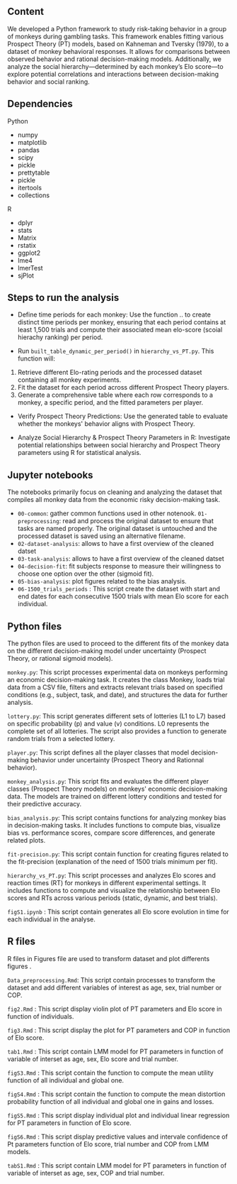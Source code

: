 ## Content 
We developed a Python framework to study risk-taking behavior in a group of monkeys during gambling tasks. This framework enables fitting various Prospect Theory (PT) models, based on Kahneman and Tversky (1979), to a dataset of monkey behavioral responses. It allows for comparisons between observed behavior and rational decision-making models. Additionally, we analyze the social hierarchy—determined by each monkey’s Elo score—to explore potential correlations and interactions between decision-making behavior and social ranking.


## Dependencies

Python
- numpy
- matplotlib
- pandas
- scipy
- pickle
- prettytable
- pickle
- itertools
- collections

R
- dplyr
- stats
- Matrix
- rstatix
- ggplot2
- lme4
- lmerTest
- sjPlot

## Steps to run the analysis


- Define time periods for each monkey: Use the function .. to create distinct time periods per monkey, ensuring that each period contains at least 1,500 trials and compute their associated mean elo-score (scoial hierachy ranking) per period.

- Run `built_table_dynamic_per_period()` in `hierarchy_vs_PT.py`. This function will:
1)  Retrieve different Elo-rating periods and the processed dataset containing all monkey experiments.
2) Fit the dataset for each period across different Prospect Theory players.
3) Generate a comprehensive table where each row corresponds to a monkey, a specific period, and the fitted parameters per player.

- Verify Prospect Theory Predictions: Use the generated table to evaluate whether the monkeys' behavior aligns with Prospect Theory.

- Analyze Social Hierarchy & Prospect Theory Parameters in R: Investigate potential relationships between social hierarchy and Prospect Theory parameters using R for statistical analysis.


## Jupyter notebooks

The notebooks primarily focus on cleaning and analyzing the dataset that compiles all monkey data from the economic risky decision-making task.

- `00-common`: gather common functions used in other notenook. 
`01-preprocessing`: read and process the original dataset to ensure that tasks are named properly. The original dataset is untouched and the processed dataset is saved using an alternative filename.
- `02-dataset-analysis`:  allows to have a first overview of the cleaned datset
- `03-task-analysis`:  allows to have a first overview of the cleaned datset
- `04-decision-fit`: fit subjects response to measure their willingness to choose one option over the other (sigmoid fit).
- `05-bias-analysis`: plot figures related to the bias analysis. 
- `06-1500_trials_periods` : This script create the dataset with start and end dates for each consecutive 1500 trials with mean Elo score for each individual.


## Python files 

The python files are used to proceed to the different fits of the monkey data on the different decision-making model under uncertainty (Prospect Theory, or rational sigmoid models). 


`monkey.py`: This script processes experimental data on monkeys performing an economic decision-making task. It creates the class Monkey, loads trial data from a CSV file, filters and extracts relevant trials based on specified conditions (e.g., subject, task, and date), and structures the data for further analysis.

`lottery.py`: This script generates different sets of lotteries (L1 to L7) based on specific probability (p) and value (v) conditions. 
L0 represents the complete set of all lotteries. The script also provides a function to generate random trials from a selected lottery.

`player.py`: This script defines all the player classes that model decision-making behavior under uncertainty (Prospect Theory and Rationnal behavior). 

`monkey_analysis.py`: This script fits and evaluates the different player classes (Prospect Theory models) on monkeys' economic decision-making data. The models are trained on different lottery conditions and tested for their predictive accuracy.

`bias_analysis.py`: This script contains functions for analyzing monkey bias in decision-making tasks. It includes functions to compute bias, visualize bias vs. performance scores, compare score differences, and generate related plots.

`fit-precision.py`: This script contain function for creating figures related to the fit-precision (explanation of the need of 1500 trials minimum per fit).

`hierarchy_vs_PT.py`: This script processes and analyzes Elo scores and reaction times (RT) for monkeys in different experimental settings. It includes functions to compute and visualize the relationship between Elo scores and RTs across various periods
(static, dynamic, and best trials).

`figS1.ipynb` : This script contain generates all Elo score evolution in time for each individual in the analyse.

## R files

R files in Figures file are used to transform dataset and plot differents figures .

`Data_preprocessing.Rmd`: This script contain processes to transform the dataset and add different variables of interest as age, sex, trial number or COP.

`fig2.Rmd` : This script display violin plot of PT parameters and Elo score in function of individuals.

`fig3.Rmd` : This script display the plot for PT parameters and COP in function of Elo score.

`tab1.Rmd` : This script contain LMM model for PT parameters in function of variable of interset as age, sex, Elo score and trial number.

`figS3.Rmd` : This script contain the function to compute the mean utility function of all individual and global one.

`figS4.Rmd` : This script contain the function to compute the mean distortion probability function of all individual and global one in gains and losses.

`figS5.Rmd` : This script display individual plot and individual linear regression for PT parameters in function of Elo score.

`figS6.Rmd` : This script display predictive values and intervale confidence of Pt parameters function of Elo score, trial number and COP from LMM models.

`tabS1.Rmd` : This script contain LMM model for PT parameters in function of variable of interset as age, sex, COP and trial number.

